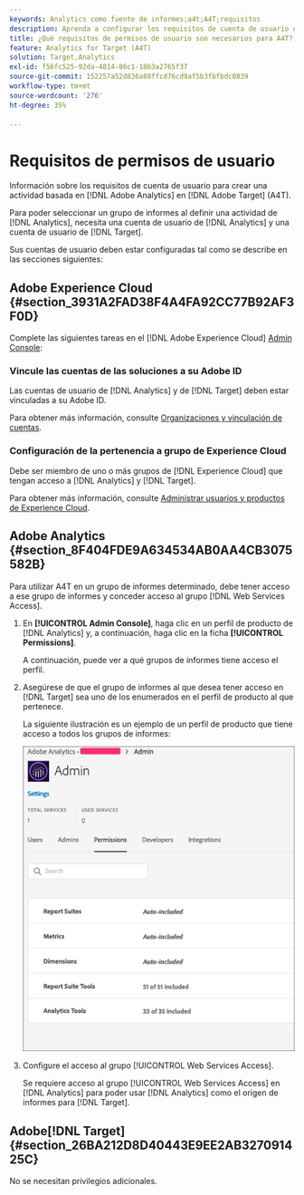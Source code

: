```yaml
---
keywords: Analytics como fuente de informes;a4t;A4T;requisitos
description: Aprenda a configurar los requisitos de cuenta de usuario necesarios para crear una actividad basada en Adobe Analytics en el Adobe  [!DNL Target] mediante Analytics for [!DNL Target] (A4T).
title: ¿Qué requisitos de permisos de usuario son necesarios para A4T?
feature: Analytics for Target (A4T)
solution: Target,Analytics
exl-id: f56fc525-92da-4814-86c1-18b3a2765f37
source-git-commit: 152257a52d836a88ffcd76cd9af5b3fbfbdc0839
workflow-type: tm+mt
source-wordcount: '276'
ht-degree: 35%

---
```


# Requisitos de permisos de usuario

Información sobre los requisitos de cuenta de usuario para crear una actividad basada en [!DNL Adobe Analytics] en [!DNL Adobe Target] (A4T).

Para poder seleccionar un grupo de informes al definir una actividad de [!DNL Analytics], necesita una cuenta de usuario de [!DNL Analytics] y una cuenta de usuario de [!DNL Target].

Sus cuentas de usuario deben estar configuradas tal como se describe en las secciones siguientes:

## Adobe Experience Cloud {#section_3931A2FAD38F4A4FA92CC77B92AF3F0D}

Complete las siguientes tareas en el [!DNL Adobe Experience Cloud] [Admin Console](https://adminconsole.adobe.com):

### Vincule las cuentas de las soluciones a su Adobe ID

Las cuentas de usuario de [!DNL Analytics] y de [!DNL Target] deben estar vinculadas a su Adobe ID.

Para obtener más información, consulte [Organizaciones y vinculación de cuentas](https://experienceleague.adobe.com/docs/core-services/interface/administration/organizations.html?lang=es).

### Configuración de la pertenencia a grupo de Experience Cloud

Debe ser miembro de uno o más grupos de [!DNL Experience Cloud] que tengan acceso a [!DNL Analytics] y [!DNL Target].

Para obtener más información, consulte [Administrar usuarios y productos de Experience Cloud](https://experienceleague.adobe.com/docs/core-services/interface/manage-users-and-products/admin-getting-started.html?lang=es).

## Adobe Analytics   {#section_8F404FDE9A634534AB0AA4CB3075582B}

Para utilizar A4T en un grupo de informes determinado, debe tener acceso a ese grupo de informes y conceder acceso al grupo [!DNL Web Services Access].

1. En **[!UICONTROL Admin Console]**, haga clic en un perfil de producto de [!DNL Analytics] y, a continuación, haga clic en la ficha **[!UICONTROL Permissions]**.

   A continuación, puede ver a qué grupos de informes tiene acceso el perfil.

1. Asegúrese de que el grupo de informes al que desea tener acceso en [!DNL Target] sea uno de los enumerados en el perfil de producto al que pertenece.

   La siguiente ilustración es un ejemplo de un perfil de producto que tiene acceso a todos los grupos de informes:

   ![Ficha Permiso de Admin Console](/help/main/c-integrating-target-with-mac/a4t/assets/permissions-tab.png)

1. Configure el acceso al grupo [!UICONTROL Web Services Access].

   Se requiere acceso al grupo [!UICONTROL Web Services Access] en [!DNL Analytics] para poder usar [!DNL Analytics] como el origen de informes para [!DNL Target].


## Adobe[!DNL Target] {#section_26BA212D8D40443E9EE2AB327091425C}

No se necesitan privilegios adicionales.
